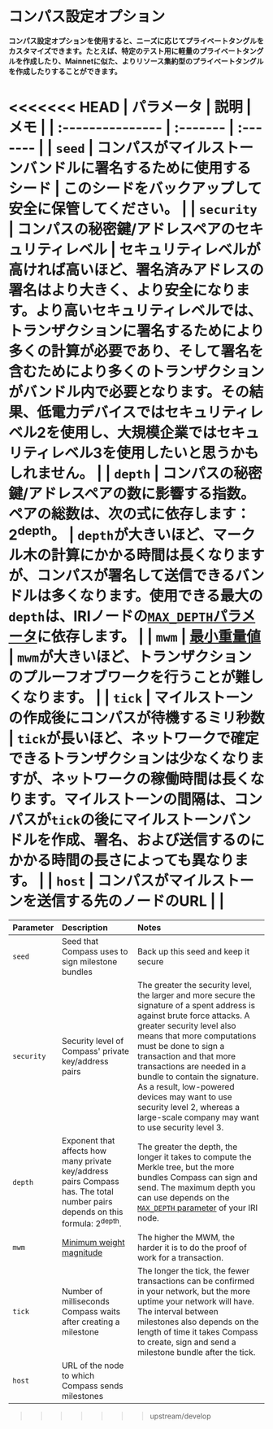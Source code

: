 # コンパス設定オプション
<!-- # Compass configuration options -->

**コンパス設定オプションを使用すると、ニーズに応じてプライベートタングルをカスタマイズできます。たとえば、特定のテスト用に軽量のプライベートタングルを作成したり、Mainnetに似た、よりリソース集約型のプライベートタングルを作成したりすることができます。**
<!-- **The Compass configuration options allow you to customize your private Tangle, depending on your needs. For example, you could create a lightweight private Tangle for a specific test, or create a more resource intensive one that's similar to the Mainnet.** -->

<<<<<<< HEAD
| **パラメータ** | **説明** | **メモ** |
| :--------------- | :------- | :------- |
| `seed` | コンパスがマイルストーンバンドルに署名するために使用するシード | このシードをバックアップして安全に保管してください。 |
| `security` | コンパスの秘密鍵/アドレスペアのセキュリティレベル | セキュリティレベルが高ければ高いほど、署名済みアドレスの署名はより大きく、より安全になります。より高いセキュリティレベルでは、トランザクションに署名するためにより多くの計算が必要であり、そして署名を含むためにより多くのトランザクションがバンドル内で必要となります。その結果、低電力デバイスではセキュリティレベル2を使用し、大規模企業ではセキュリティレベル3を使用したいと思うかもしれません。 |
| `depth` | コンパスの秘密鍵/アドレスペアの数に影響する指数。ペアの総数は、次の式に依存します：2<sup>depth</sup>。 | `depth`が大きいほど、マークル木の計算にかかる時間は長くなりますが、コンパスが署名して送信できるバンドルは多くなります。使用できる最大の`depth`は、IRIノードの[`MAX_DEPTH`パラメータ](root://node-software/0.1/iri/references/iri-configuration-options.md#max-depth)に依存します。 |
| `mwm` | [最小重量値](root://iota-basics/0.1/concepts/minimum-weight-magnitude.md) | `mwm`が大きいほど、トランザクションのプルーフオブワークを行うことが難しくなります。 |
| `tick` | マイルストーンの作成後にコンパスが待機するミリ秒数 | `tick`が長いほど、ネットワークで確定できるトランザクションは少なくなりますが、ネットワークの稼働時間は長くなります。マイルストーンの間隔は、コンパスが`tick`の後にマイルストーンバンドルを作成、署名、および送信するのにかかる時間の長さによっても異なります。 |
| `host` | コンパスがマイルストーンを送信する先のノードのURL |  |
=======
|**Parameter**|**Description**|**Notes**|
|:----------------------|:--------------|:--------|
|`seed` |Seed that Compass uses to sign milestone bundles |Back up this seed and keep it secure|
|`security`|Security level of Compass' private key/address pairs|The greater the security level, the larger and more secure the signature of a spent address is against brute force attacks. A greater security level also means that more computations must be done to sign a transaction and that more transactions are needed in a bundle to contain the signature. As a result, low-powered devices may want to use security level 2, whereas a large-scale company may want to use security level 3.|
|`depth`|Exponent that affects how many private key/address pairs Compass has. The total number pairs depends on this formula: 2<sup>depth</sup>.|The greater the depth, the longer it takes to compute the Merkle tree, but the more bundles Compass can sign and send. The maximum depth you can use depends on the [`MAX_DEPTH` parameter](root://node-software/0.1/iri/references/iri-configuration-options.md#max-depth) of your IRI node.|
|`mwm`|[Minimum weight magnitude](root://dev-essentials/0.1/concepts/minimum-weight-magnitude.md)|The higher the MWM, the harder it is to do the proof of work for a transaction.|
|`tick`|Number of milliseconds Compass waits after creating a milestone|The longer the tick, the fewer transactions can be confirmed in your network, but the more uptime your network will have. The interval between milestones also depends on the length of time it takes Compass to create, sign and send a milestone bundle after the tick. |
|`host`|URL of the node to which Compass sends milestones||
>>>>>>> upstream/develop

<!-- |**Parameter**|**Description**|**Notes**| -->
<!-- |:----------------------|:--------------|:--------| -->
<!-- |`seed` |Seed that Compass uses to sign milestone bundles |Back up this seed and keep it secure| -->
<!-- |`security`|Security level of Compass' private key/address pairs|The greater the security level, the larger and more secure the signature of a spent address is against brute force attacks. A greater security level also means that more computations must be done to sign a transaction and that more transactions are needed in a bundle to contain the signature. As a result, low-powered devices may want to use security level 2, whereas a large-scale company may want to use security level 3.| -->
<!-- |`depth`|Exponent that affects how many private key/address pairs Compass has. The total number pairs depends on this formula: 2<sup>depth</sup>.|The greater the depth, the longer it takes to compute the Merkle tree, but the more bundles Compass can sign and send. The maximum depth you can use depends on the [`MAX_DEPTH` parameter](root://node-software/0.1/iri/references/iri-configuration-options.md#max-depth) of your IRI node.| -->
<!-- |`mwm`|[Minimum weight magnitude](root://iota-basics/0.1/concepts/minimum-weight-magnitude.md)|The higher the MWM, the harder it is to do the proof of work for a transaction.| -->
<!-- |`tick`|Number of milliseconds Compass waits after creating a milestone|The longer the tick, the fewer transactions can be confirmed in your network, but the more uptime your network will have. The interval between milestones also depends on the length of time it takes Compass to create, sign and send a milestone bundle after the tick. | -->
<!-- |`host`|URL of the node to which Compass sends milestones|| -->
